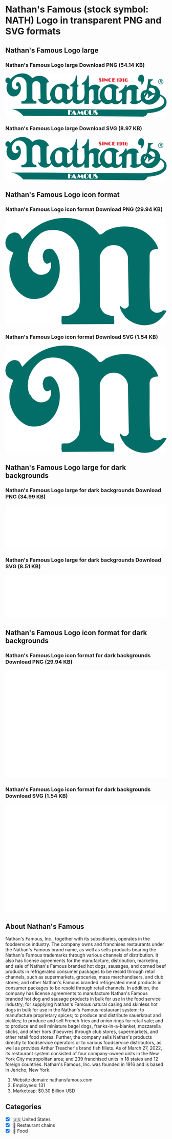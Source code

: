 # Nathan's Famous (stock symbol: NATH) Logo in transparent PNG and SVG formats

## Nathan's Famous Logo large

### Nathan's Famous Logo large Download PNG (54.14 KB)

![Nathan's Famous Logo large Download PNG (54.14 KB)](/img/orig/NATH_BIG-6764eeb8.png)

### Nathan's Famous Logo large Download SVG (8.97 KB)

![Nathan's Famous Logo large Download SVG (8.97 KB)](/img/orig/NATH_BIG-dc22462b.svg)

## Nathan's Famous Logo icon format

### Nathan's Famous Logo icon format Download PNG (29.94 KB)

![Nathan's Famous Logo icon format Download PNG (29.94 KB)](/img/orig/NATH-e8a42aa3.png)

### Nathan's Famous Logo icon format Download SVG (1.54 KB)

![Nathan's Famous Logo icon format Download SVG (1.54 KB)](/img/orig/NATH-a3b65097.svg)

## Nathan's Famous Logo large for dark backgrounds

### Nathan's Famous Logo large for dark backgrounds Download PNG (34.99 KB)

![Nathan's Famous Logo large for dark backgrounds Download PNG (34.99 KB)](/img/orig/NATH_BIG.D-94b34dbb.png)

### Nathan's Famous Logo large for dark backgrounds Download SVG (8.51 KB)

![Nathan's Famous Logo large for dark backgrounds Download SVG (8.51 KB)](/img/orig/NATH_BIG.D-a0f3d8b9.svg)

## Nathan's Famous Logo icon format for dark backgrounds

### Nathan's Famous Logo icon format for dark backgrounds Download PNG (29.94 KB)

![Nathan's Famous Logo icon format for dark backgrounds Download PNG (29.94 KB)](/img/orig/NATH.D-d19eeb0e.png)

### Nathan's Famous Logo icon format for dark backgrounds Download SVG (1.54 KB)

![Nathan's Famous Logo icon format for dark backgrounds Download SVG (1.54 KB)](/img/orig/NATH.D-1505c820.svg)

## About Nathan's Famous

Nathan's Famous, Inc., together with its subsidiaries, operates in the foodservice industry. The company owns and franchises restaurants under the Nathan's Famous brand name, as well as sells products bearing the Nathan's Famous trademarks through various channels of distribution. It also has license agreements for the manufacture, distribution, marketing, and sale of Nathan's Famous branded hot dogs, sausages, and corned beef products in refrigerated consumer packages to be resold through retail channels, such as supermarkets, groceries, mass merchandisers, and club stores; and other Nathan's Famous branded refrigerated meat products in consumer packages to be resold through retail channels. In addition, the company has license agreements to manufacture Nathan's Famous branded hot dog and sausage products in bulk for use in the food service industry; for supplying Nathan's Famous natural casing and skinless hot dogs in bulk for use in the Nathan's Famous restaurant system; to manufacture proprietary spices; to produce and distribute sauerkraut and pickles; to produce and sell French fries and onion rings for retail sale; and to produce and sell miniature bagel dogs, franks-in-a-blanket, mozzarella sticks, and other hors d'oeuvres through club stores, supermarkets, and other retail food stores. Further, the company sells Nathan's products directly to foodservice operators or to various foodservice distributors, as well as provides Arthur Treacher's brand fish fillets. As of March 27, 2022, its restaurant system consisted of four company-owned units in the New York City metropolitan area; and 239 franchised units in 18 states and 12 foreign countries. Nathan's Famous, Inc. was founded in 1916 and is based in Jericho, New York.

1. Website domain: nathansfamous.com
2. Employees: 131
3. Marketcap: $0.30 Billion USD


## Categories
- [x] 🇺🇸 United States
- [x] 🍔 Restaurant chains
- [x] 🍴 Food
